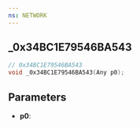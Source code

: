 ```yaml
---
ns: NETWORK
---
```

## _0x34BC1E79546BA543

```c
// 0x34BC1E79546BA543
void _0x34BC1E79546BA543(Any p0);
```

## Parameters
* **p0**:

